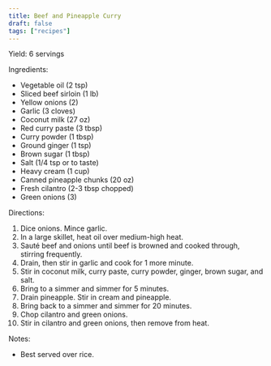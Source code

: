 ```yaml
---
title: Beef and Pineapple Curry
draft: false
tags: ["recipes"]
---
```


Yield: 6 servings

Ingredients:
- Vegetable oil (2 tsp)
- Sliced beef sirloin (1 lb)
- Yellow onions (2)
- Garlic (3 cloves)
- Coconut milk (27 oz)
- Red curry paste (3 tbsp)
- Curry powder (1 tbsp)
- Ground ginger (1 tsp)
- Brown sugar (1 tbsp)
- Salt (1/4 tsp or to taste)
- Heavy cream (1 cup)
- Canned pineapple chunks (20 oz)
- Fresh cilantro (2-3 tbsp chopped)
- Green onions (3)

Directions:
1) Dice onions. Mince garlic.
2) In a large skillet, heat oil over medium-high heat.
3) Sauté beef and onions until beef is browned and cooked through, stirring frequently.
4) Drain, then stir in garlic and cook for 1 more minute.
5) Stir in coconut milk, curry paste, curry powder, ginger, brown sugar, and salt.
6) Bring to a simmer and simmer for 5 minutes.
7) Drain pineapple. Stir in cream and pineapple.
8) Bring back to a simmer and simmer for 20 minutes.
9) Chop cilantro and green onions.
10) Stir in cilantro and green onions, then remove from heat.

Notes:
- Best served over rice.
